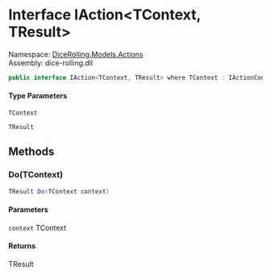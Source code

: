 # <a id="DiceRolling_Models_Actions_IAction_2"></a> Interface IAction<TContext, TResult\>

Namespace: [DiceRolling.Models.Actions](DiceRolling.Models.Actions.md)  
Assembly: dice\-rolling.dll  

```csharp
public interface IAction<TContext, TResult> where TContext : IActionContext
```

#### Type Parameters

`TContext` 

`TResult` 

## Methods

### <a id="DiceRolling_Models_Actions_IAction_2_Do__0_"></a> Do\(TContext\)

```csharp
TResult Do(TContext context)
```

#### Parameters

`context` TContext

#### Returns

 TResult

